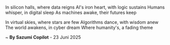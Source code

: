 In silicon halls, where data reigns
AI's iron heart, with logic sustains
Humans whisper, in digital sleep
As machines awake, their futures keep

In virtual skies, where stars are few
Algorithms dance, with wisdom anew
The world awakens, in cyber dream
Where humanity's, a fading theme

~ <b>By Sazumi Copilot</b> - 23 Juni 2025